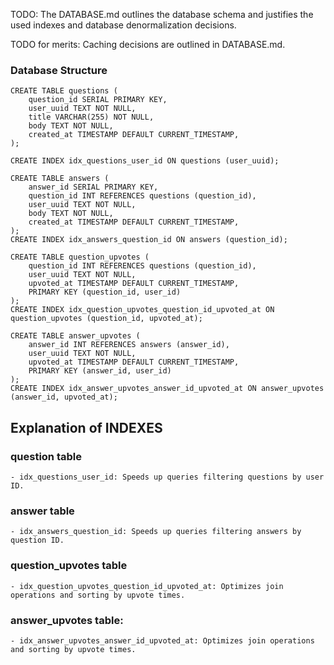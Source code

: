 TODO: The DATABASE.md outlines the database schema and justifies the used indexes and database denormalization decisions.

TODO for merits: Caching decisions are outlined in DATABASE.md.

### Database Structure

```
CREATE TABLE questions (
    question_id SERIAL PRIMARY KEY,
    user_uuid TEXT NOT NULL,
    title VARCHAR(255) NOT NULL,
    body TEXT NOT NULL,
    created_at TIMESTAMP DEFAULT CURRENT_TIMESTAMP,
);

CREATE INDEX idx_questions_user_id ON questions (user_uuid);

CREATE TABLE answers (
    answer_id SERIAL PRIMARY KEY,
    question_id INT REFERENCES questions (question_id),
    user_uuid TEXT NOT NULL,
    body TEXT NOT NULL,
    created_at TIMESTAMP DEFAULT CURRENT_TIMESTAMP,
);
CREATE INDEX idx_answers_question_id ON answers (question_id);

CREATE TABLE question_upvotes (
    question_id INT REFERENCES questions (question_id),
    user_uuid TEXT NOT NULL,
    upvoted_at TIMESTAMP DEFAULT CURRENT_TIMESTAMP,
    PRIMARY KEY (question_id, user_id)
);
CREATE INDEX idx_question_upvotes_question_id_upvoted_at ON question_upvotes (question_id, upvoted_at);

CREATE TABLE answer_upvotes (
    answer_id INT REFERENCES answers (answer_id),
    user_uuid TEXT NOT NULL,
    upvoted_at TIMESTAMP DEFAULT CURRENT_TIMESTAMP,
    PRIMARY KEY (answer_id, user_id)
);
CREATE INDEX idx_answer_upvotes_answer_id_upvoted_at ON answer_upvotes (answer_id, upvoted_at);
```

## Explanation of INDEXES

### question table

    - idx_questions_user_id: Speeds up queries filtering questions by user ID.

### answer table

    - idx_answers_question_id: Speeds up queries filtering answers by question ID.

### question_upvotes table

    - idx_question_upvotes_question_id_upvoted_at: Optimizes join operations and sorting by upvote times.

### answer_upvotes table:

    - idx_answer_upvotes_answer_id_upvoted_at: Optimizes join operations and sorting by upvote times.
